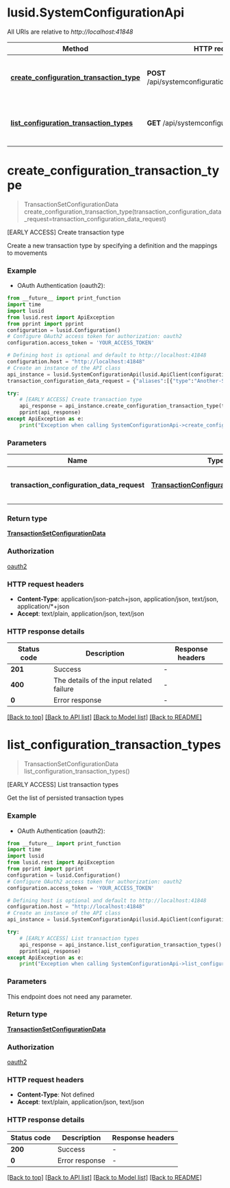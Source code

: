 # lusid.SystemConfigurationApi

All URIs are relative to *http://localhost:41848*

Method | HTTP request | Description
------------- | ------------- | -------------
[**create_configuration_transaction_type**](SystemConfigurationApi.md#create_configuration_transaction_type) | **POST** /api/systemconfiguration/transactions/type | [EARLY ACCESS] Create transaction type
[**list_configuration_transaction_types**](SystemConfigurationApi.md#list_configuration_transaction_types) | **GET** /api/systemconfiguration/transactions | [EARLY ACCESS] List transaction types


# **create_configuration_transaction_type**
> TransactionSetConfigurationData create_configuration_transaction_type(transaction_configuration_data_request=transaction_configuration_data_request)

[EARLY ACCESS] Create transaction type

Create a new transaction type by specifying a definition and the mappings to movements

### Example

* OAuth Authentication (oauth2):
```python
from __future__ import print_function
import time
import lusid
from lusid.rest import ApiException
from pprint import pprint
configuration = lusid.Configuration()
# Configure OAuth2 access token for authorization: oauth2
configuration.access_token = 'YOUR_ACCESS_TOKEN'

# Defining host is optional and default to http://localhost:41848
configuration.host = "http://localhost:41848"
# Create an instance of the API class
api_instance = lusid.SystemConfigurationApi(lusid.ApiClient(configuration))
transaction_configuration_data_request = {"aliases":[{"type":"Another-Sell","description":"Sale","transactionClass":"MyDefault","transactionGroup":"MyGroup","transactionRoles":"LongShorter"}],"movements":[{"movementTypes":"StockMovement","side":"Side1","direction":-1,"properties":{},"mappings":[]},{"movementTypes":"CashCommitment","side":"Side2","direction":1,"properties":{},"mappings":[]}],"properties":{}} # TransactionConfigurationDataRequest | A transaction type definition (optional)

try:
    # [EARLY ACCESS] Create transaction type
    api_response = api_instance.create_configuration_transaction_type(transaction_configuration_data_request=transaction_configuration_data_request)
    pprint(api_response)
except ApiException as e:
    print("Exception when calling SystemConfigurationApi->create_configuration_transaction_type: %s\n" % e)
```

### Parameters

Name | Type | Description  | Notes
------------- | ------------- | ------------- | -------------
 **transaction_configuration_data_request** | [**TransactionConfigurationDataRequest**](TransactionConfigurationDataRequest.md)| A transaction type definition | [optional] 

### Return type

[**TransactionSetConfigurationData**](TransactionSetConfigurationData.md)

### Authorization

[oauth2](../README.md#oauth2)

### HTTP request headers

 - **Content-Type**: application/json-patch+json, application/json, text/json, application/*+json
 - **Accept**: text/plain, application/json, text/json

### HTTP response details
| Status code | Description | Response headers |
|-------------|-------------|------------------|
**201** | Success |  -  |
**400** | The details of the input related failure |  -  |
**0** | Error response |  -  |

[[Back to top]](#) [[Back to API list]](../README.md#documentation-for-api-endpoints) [[Back to Model list]](../README.md#documentation-for-models) [[Back to README]](../README.md)

# **list_configuration_transaction_types**
> TransactionSetConfigurationData list_configuration_transaction_types()

[EARLY ACCESS] List transaction types

Get the list of persisted transaction types

### Example

* OAuth Authentication (oauth2):
```python
from __future__ import print_function
import time
import lusid
from lusid.rest import ApiException
from pprint import pprint
configuration = lusid.Configuration()
# Configure OAuth2 access token for authorization: oauth2
configuration.access_token = 'YOUR_ACCESS_TOKEN'

# Defining host is optional and default to http://localhost:41848
configuration.host = "http://localhost:41848"
# Create an instance of the API class
api_instance = lusid.SystemConfigurationApi(lusid.ApiClient(configuration))

try:
    # [EARLY ACCESS] List transaction types
    api_response = api_instance.list_configuration_transaction_types()
    pprint(api_response)
except ApiException as e:
    print("Exception when calling SystemConfigurationApi->list_configuration_transaction_types: %s\n" % e)
```

### Parameters
This endpoint does not need any parameter.

### Return type

[**TransactionSetConfigurationData**](TransactionSetConfigurationData.md)

### Authorization

[oauth2](../README.md#oauth2)

### HTTP request headers

 - **Content-Type**: Not defined
 - **Accept**: text/plain, application/json, text/json

### HTTP response details
| Status code | Description | Response headers |
|-------------|-------------|------------------|
**200** | Success |  -  |
**0** | Error response |  -  |

[[Back to top]](#) [[Back to API list]](../README.md#documentation-for-api-endpoints) [[Back to Model list]](../README.md#documentation-for-models) [[Back to README]](../README.md)

